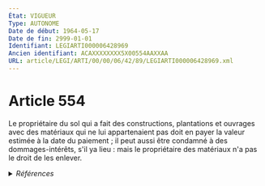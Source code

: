 ```yaml
---
État: VIGUEUR
Type: AUTONOME
Date de début: 1964-05-17
Date de fin: 2999-01-01
Identifiant: LEGIARTI000006428969
Ancien identifiant: ACAXXXXXXXX5X00554AAXXAA
URL: article/LEGI/ARTI/00/00/06/42/89/LEGIARTI000006428969.xml
---
```


<h1>Article 554</h1>

Le propriétaire du sol qui a fait des constructions, plantations et ouvrages
avec des matériaux qui ne lui appartenaient pas doit en payer la valeur estimée
à la date du paiement ; il peut aussi être condamné à des dommages-intérêts,
s'il ya lieu : mais le propriétaire des matériaux n'a pas le droit de les
enlever.


<details>
  <summary><em>Références</em></summary>

  <h2>Références faites par l'article</h2>
  
  <ul>
    <li>
      CODIFICATION source Loi 1804-01-27
    </li>
    <li>
      CREATION source Loi 1804-01-27 promulguée le 6 février 1804
    </li>
  </ul>
</details>
